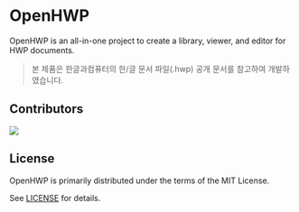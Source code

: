 # OpenHWP

OpenHWP is an all-in-one project to create a library, viewer, and editor for HWP documents.

> 본 제품은 한글과컴퓨터의 한/글 문서 파일(.hwp) 공개 문서를 참고하여 개발하였습니다.

## Contributors

<a href="https://github.com/openhwp/openhwp/graphs/contributors">
  <img src="https://contributors-img.web.app/image?repo=openhwp/openhwp" />
</a>

## License

OpenHWP is primarily distributed under the terms of the MIT License.

See [LICENSE](LICENSE) for details.
